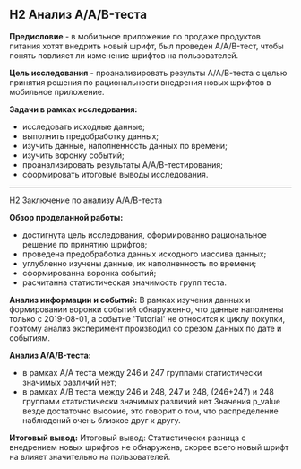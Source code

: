 H2 Анализ A/A/B-теста
---
**Предисловие** - в мобильное приложение по продаже продуктов питания хотят внедрить новый шрифт, был проведен A/A/B-тест, чтобы понять повлияет ли изменение шрифтов на пользователей.

**Цель исследования** - проанализировать результы A/A/B-теста с целью принятия решения по рациональности внедрения новых шрифтов в мобильное приложение.

**Задачи в рамках исследования:**
- исследовать исходные данные;
- выполнить предобработку данных;
- изучить данные, наполненность данных по времени;
- изучить воронку событий;
- проанализировать результаты A/A/B-тестирования;
- сформировать итоговые выводы исследования.
---
H2 Заключение по анализу A/A/B-теста

**Обзор проделанной работы:**
- достигнута цель исследования, сформированно рациональное решение по принятию шрифтов;
- проведена предобработка данных исходного массива данных;
- углубленно изучены данные, их наполненность по времени;
- сформированна воронка событий;
- расчитанна статистическая значимость групп теста.

**Анализ информации и событий:**
В рамках изучения данных и формировании воронки событий обнаруженно, что данные наполнены только с 2019-08-01, а событие 'Tutorial' не относится к циклу покупки, поэтому анализ эксперимент производил со срезом данных по дате и событиям.

**Анализ A/A/B-теста:**
- в рамках A/A теста между 246 и 247 группами статистически значимых различий нет;
- в рамках A/B теста между 246 и 248, 247 и 248, (246+247) и 248 группами статистически значимых различий нет Значения p_value везде достаточно высокие, это говорит о том, что распределение наблюдений очень близкое друг к другу.

**Итоговый вывод:**
Итоговый вывод:
Статистически разница с внедрением новых шрифтов не обнаружена, скорее всего новый шрифт на влияет значительно на пользователей.
